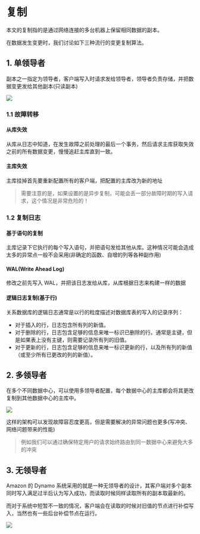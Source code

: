 # 复制

本文的复制指的是通过网络连接的多台机器上保留相同数据的副本。

在数据发生变更时，我们讨论如下三种流行的变更复制算法。



## 1. 单领导者

副本之一指定为领导者，客户端写入时请求发给领导者，领导者负责存储，并把数据变更发给其他副本(只读副本)

![](http://qiniu.itliusir.com/ddia_replica1.png)

### 1.1 故障转移

#### 从库失效

从库从日志中知道，在发生故障之前处理的最后一个事务，然后请求主库获取失效之前的所有数据变更，慢慢追赶主库直到一致。

#### 主库失效

主库挂掉首先要重新配置所有的客户端，把配置的主库改为新的地址

> 需要注意的是，如果设置的是异步复制，可能会丢一部分故障时期的写入请求，这个情况是非常危险的！



### 1.2 复制日志

#### 基于语句的复制

主库记录下它执行的每个写入语句，并把语句发给其他从库。这种情况可能会造成太多的异常点一般不会采用(非确定的函数、自增的列等各种副作用)

#### WAL(Write Ahead Log)

修改之前先写入 WAL，并把该日志发给从库，从库根据日志来构建一样的数据

#### 逻辑日志复制(基于行)

关系数据库的逻辑日志通常是以行的粒度描述对数据库表的写入的记录序列：

- 对于插入的行，日志包含所有列的新值。
- 对于删除的行，日志包含足够的信息来唯一标识已删除的行。通常是主键，但是如果表上没有主键，则需要记录所有列的旧值。
- 对于更新的行，日志包含足够的信息来唯一标识更新的行，以及所有列的新值（或至少所有已更改的列的新值）。





## 2. 多领导者

在多个不同数据中心，可以使用多领导者配置，每个数据中心的主库都会将其更改复制到其他数据中心的主库中。

![](http://qiniu.itliusir.com/ddia_replica2.png)

这样的架构可以发现故障容忍度更高，但是需要解决的异常问题也更多(写冲突、网络问题带来的性能)

> 例如我们可以通过确保特定用户的请求始终路由到同一数据中心来避免大多的冲突

## 3. 无领导者

Amazon 的 Dynamo 系统采用的就是一种无领导者的设计，其客户端对多个副本同时写入满足过半后认为写入成功，而读取时候同样读取所有的副本取最新的。

而对于系统中短暂不一致的情况，客户端会在读取的时候对旧值的节点进行补偿写入，当然也有一些后台补偿节点在运行。

![](http://qiniu.itliusir.com/ddia_replica3.png)


